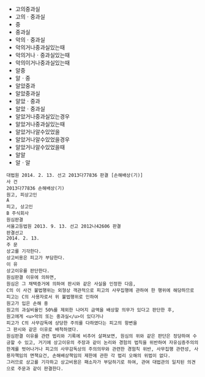 - 고의중과실
- 고의ㆍ중과실
- 중
- 중과실
- 악의ㆍ중과실
- 악의거나중과실있는때
- 악의거나ㆍ중과실있는때
- 악의이거나중과실있는때
- 알중
- 알ㆍ중
- 알았중과
- 알았중과실
- 알았ㆍ중과
- 알았ㆍ중과실
- 알았거나중과실있는경우
- 알았거나중과실있는때
- 알았거나알수있었을
- 알았거나알수있었을경우
- 알았거나알수있었을때
- 알알
- 알ㆍ알


```
대법원 2014. 2. 13. 선고 2013다77836 판결 [손해배상(기)]
사 건	
2013다77836 손해배상(기) 
원고, 피상고인	
A 
피고, 상고인	
B 주식회사 
원심판결	
서울고등법원 2013. 9. 13. 선고 2012나42606 판결
판결선고	
2014. 2. 13.
주 문
상고를 기각한다.
상고비용은 피고가 부담한다.
이 유
상고이유를 판단한다.
원심판결 이유에 의하면, 
원심은 그 채택증거에 의하여 판시와 같은 사실을 인정한 다음, 
C의 이 사건 불법행위는 외형상 객관적으로 피고의 사무집행에 관하여 한 행위에 해당하므로 
피고는 C의 사용자로서 위 불법행위로 인하여 
원고가 입은 손해 중 
원고의 과실비율인 50%를 제외한 나머지 금액을 배상할 의무가 있다고 판단한 후, 
원고에게 <u>악의 또는 중과실</u>이 있다거나 
피고가 C의 사무감독에 상당한 주의를 다하였다는 피고의 항변을 
그 판시와 같은 이유로 배척하였다.
원심판결 이유를 관련 법리와 기록에 비추어 살펴보면, 원심의 위와 같은 판단은 정당하여 수긍할 수 있고, 거기에 상고이유의 주장과 같이 논리와 경험의 법칙을 위반하여 자유심증주의의 한계를 벗어나거나 피고의 사무감독상의 주의의무와 관련한 경험칙 위반, 사무집행 관련성, 사용자책임의 면책요건, 손해배상책임의 제한에 관한 각 법리 오해의 위법이 없다.
그러므로 상고를 기각하고 상고비용은 패소자가 부담하기로 하여, 관여 대법관의 일치된 의견으로 주문과 같이 판결한다.
```
